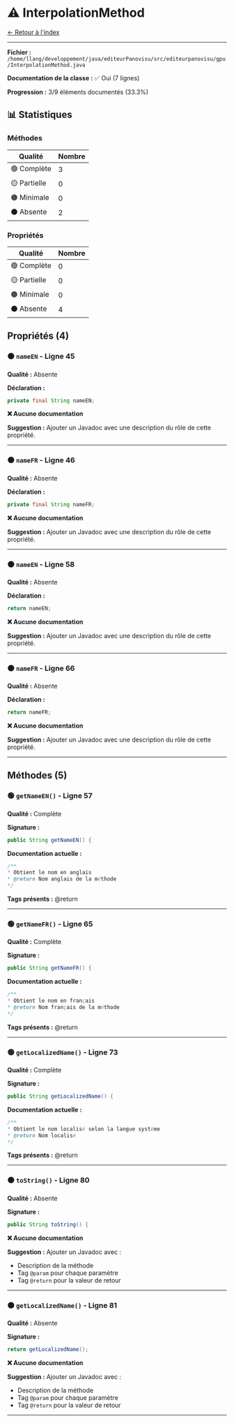# ⚠️ InterpolationMethod

[← Retour à l'index](../ETAT_DOCUMENTATION.md)

---

**Fichier :** `/home/llang/developpement/java/editeurPanovisu/src/editeurpanovisu/gpu/InterpolationMethod.java`

**Documentation de la classe :** ✅ Oui (7 lignes)

**Progression :** 3/9 éléments documentés (33.3%)

## 📊 Statistiques

### Méthodes

| Qualité | Nombre |
|---------|--------|
| 🟢 Complète | 3 |
| 🟡 Partielle | 0 |
| 🟠 Minimale | 0 |
| ⚫ Absente | 2 |

### Propriétés

| Qualité | Nombre |
|---------|--------|
| 🟢 Complète | 0 |
| 🟡 Partielle | 0 |
| 🟠 Minimale | 0 |
| ⚫ Absente | 4 |

## Propriétés (4)

### ⚫ `nameEN` - Ligne 45

**Qualité :** Absente

**Déclaration :**
```java
private final String nameEN;
```

**❌ Aucune documentation**

**Suggestion :** Ajouter un Javadoc avec une description du rôle de cette propriété.

---

### ⚫ `nameFR` - Ligne 46

**Qualité :** Absente

**Déclaration :**
```java
private final String nameFR;
```

**❌ Aucune documentation**

**Suggestion :** Ajouter un Javadoc avec une description du rôle de cette propriété.

---

### ⚫ `nameEN` - Ligne 58

**Qualité :** Absente

**Déclaration :**
```java
return nameEN;
```

**❌ Aucune documentation**

**Suggestion :** Ajouter un Javadoc avec une description du rôle de cette propriété.

---

### ⚫ `nameFR` - Ligne 66

**Qualité :** Absente

**Déclaration :**
```java
return nameFR;
```

**❌ Aucune documentation**

**Suggestion :** Ajouter un Javadoc avec une description du rôle de cette propriété.

---

## Méthodes (5)

### 🟢 `getNameEN()` - Ligne 57

**Qualité :** Complète

**Signature :**
```java
public String getNameEN() {
```

**Documentation actuelle :**
```java
/**
* Obtient le nom en anglais
* @return Nom anglais de la méthode
*/
```

**Tags présents :** @return

---

### 🟢 `getNameFR()` - Ligne 65

**Qualité :** Complète

**Signature :**
```java
public String getNameFR() {
```

**Documentation actuelle :**
```java
/**
* Obtient le nom en français
* @return Nom français de la méthode
*/
```

**Tags présents :** @return

---

### 🟢 `getLocalizedName()` - Ligne 73

**Qualité :** Complète

**Signature :**
```java
public String getLocalizedName() {
```

**Documentation actuelle :**
```java
/**
* Obtient le nom localisé selon la langue système
* @return Nom localisé
*/
```

**Tags présents :** @return

---

### ⚫ `toString()` - Ligne 80

**Qualité :** Absente

**Signature :**
```java
public String toString() {
```

**❌ Aucune documentation**

**Suggestion :** Ajouter un Javadoc avec :
- Description de la méthode
- Tag `@param` pour chaque paramètre
- Tag `@return` pour la valeur de retour

---

### ⚫ `getLocalizedName()` - Ligne 81

**Qualité :** Absente

**Signature :**
```java
return getLocalizedName();
```

**❌ Aucune documentation**

**Suggestion :** Ajouter un Javadoc avec :
- Description de la méthode
- Tag `@param` pour chaque paramètre
- Tag `@return` pour la valeur de retour

---

